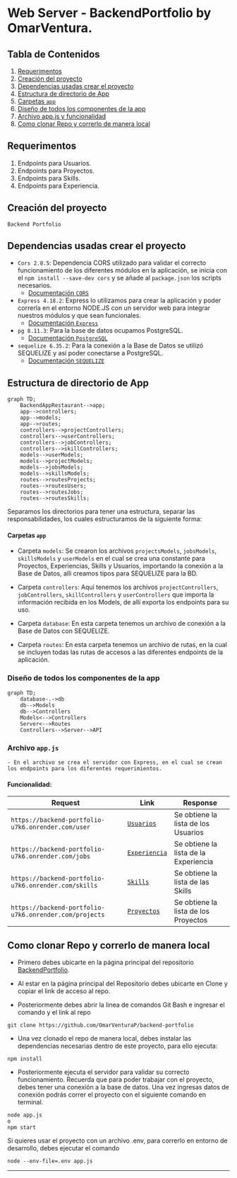 # Web Server - BackendPortfolio by OmarVentura.

## Tabla de Contenidos
1. [Requerimentos](#id1)
2. [Creación del proyecto](#id2)
3. [Dependencias usadas crear el proyecto](#id3)
4. [Estructura de directorio de App](#id4)
5. [Carpetas `app`](#id5)
6. [Diseño de todos los componentes de la app](#id8)
7. [Archivo app.js y funcionalidad](#id9)
8. [Como clonar Repo y correrlo de manera local](#id11)

## Requerimentos<a name="id1"></a>

1. Endpoints para Usuarios.
2. Endpoints para Proyectos.
3. Endpoints para Skills.
4. Endpoints para Experiencia.

## Creación del proyecto<a name="id2"></a>
```
Backend Portfolio
```

## Dependencias usadas crear el proyecto<a name="id3"></a>

 - `Cors 2.8.5`:  Dependencia CORS utilizado para validar el correcto funcionamiento de los diferentes módulos en la aplicación, se inicia con el `npm install --save-dev cors` y se añade al `package.json` los scripts necesarios.
   * <a href="https://jestjs.io/es-ES/docs/next/getting-started" > Documentación `CORS`</a>
 - `Express 4.18.2`: Express lo utilizamos para crear la aplicación y poder correrla en el entorno NODE.JS con un servidor web para integrar nuestros módulos y que sean funcionales.
   * <a href="https://devdocs.io/express/starter/installing" > Documentación `Express`</a>
 - `pg 8.11.3`:  Para la base de datos ocupamos PostgreSQL.
   * <a href="https://www.postgresql.org/docs/" > Documentación `PostgreSQL`</a>
 - `sequelize 6.35.2`:  Para la conexión a la Base de Datos se utilizó SEQUELIZE y así poder conectarse a PostgreSQL.
   * <a href="https://sequelize.org/docs/v6/getting-started/" > Documentación `SEQUELIZE`</a>

## Estructura de directorio de App<a name="id4"></a>

```mermaid
graph TD;
    BackendAppRestaurant-->app;
    app-->controllers;
    app-->models;
    app-->routes;
    controllers-->projectControllers;
    controllers-->userControllers;
    controllers-->jobControllers;
    controllers-->skillControllers;
    models-->userModels;
    models-->projectModels;
    models-->jobsModels;
    models-->skillsModels;
    routes-->routesProjects;
    routes-->routesUsers;
    routes-->routesJobs;
    routes-->routesSkills;
```
Separamos los directorios para tener una estructura, separar las responsabilidades, los cuales estructuramos de la siguiente forma:

#### Carpetas `app`<a name="id5"></a>

- Carpeta `models`: Se crearon los archivos `projectsModels`, `jobsModels`, `skillsModels` y `userModels` en el cual se crea una constante para Proyectos, Experiencias, Skills y Usuarios, importando la conexión a la Base de Datos, alli creamos tipos para SEQUELIZE para la BD.

- Carpeta `controllers`: Aquí tenemos los archivos `projectControllers`, `jobControllers`, `skillControllers` y `userControllers` que importa la información recibida en los Models, de allí exporta los endpoints para su uso.

- Carpeta `database`: En esta carpeta tenemos un archivo de conexión a la Base de Datos con SEQUELIZE.

- Carpeta `routes`: En esta carpeta tenemos un archivo de rutas, en la cual se incluyen todas las rutas de accesos a las diferentes endpoints de la aplicación.

### Diseño de todos los componentes de la app<a name="id8"></a>

```mermaid
graph TD;
    database-.->db
    db-->Models
    db-->Controllers
    Models<-->Controllers
    Server<-->Routes
    Controllers-->Server-->API
```
### Archivo `app.js`<a name="id9"></a>
    - En el archivo se crea el servidor con Express, en el cual se crean los endpoints para los diferentes requerimientos.

#### Funcionalidad:

| Request | Link | Response |
|---|---|---|
| `https://backend-portfolio-u7k6.onrender.com/user` | <a href="https://backend-portfolio-u7k6.onrender.com/user" target="_blank"> `Usuarios`</a> | Se obtiene la lista de los Usuarios |
| `https://backend-portfolio-u7k6.onrender.com/jobs` | <a href="https://backend-portfolio-u7k6.onrender.com/jobs" target="_blank"> `Experiencia`</a> | Se obtiene la lista de la Experiencia |
| `https://backend-portfolio-u7k6.onrender.com/skills` | <a href="https://backend-portfolio-u7k6.onrender.com/skills" target="_blank"> `Skills`</a> | Se obtiene la lista de las Skills |
| `https://backend-portfolio-u7k6.onrender.com/projects` | <a href="https://backend-portfolio-u7k6.onrender.com/projects" target="_blank"> `Proyectos`</a> | Se obtiene la lista de los Proyectos |

## Como clonar Repo y correrlo de manera local<a name="id11"></a>
* Primero debes ubicarte en la página principal del repositorio <a href="https://github.com/OmarVenturaP/backend-portfolio">BackendPortfolio</a>.
* Al estar en la página principal del Repositorio debes ubicarte en Clone y copiar el link de acceso al repo.

* Posteriormente debes abrir la linea de comandos Git Bash e ingresar el comando y el link al repo
```
git clone https://github.com/OmarVenturaP/backend-portfolio
```
* Una vez clonado el repo de manera local, debes instalar las dependencias necesarias dentro de este proyecto, para ello ejecuta:
```
npm install
```
* Posteriormente ejecuta el servidor para validar su correcto funcionamiento. Recuerda que para poder trabajar con el proyecto, debes tener una conexión a la base de datos. Una vez ingresas datos de conexión podrás correr el proyecto con el siguiente comando en terminal.
```
node app.js
o
npm start
```
  Si quieres usar el proyecto con un archivo .env, para correrlo en entorno de desarrollo, debes ejecutar el comando
```
node --env-file=.env app.js
```
<hr>

